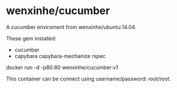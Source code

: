 # wenxinhe/cucumber

A cucumber enviroment from wenxinhe/ubuntu:14.04.

These gem installed:

* cucumber
* capybara capybara-mechanize rspec


docker run -d -p80:80 wenxinhe/cucumber:v1

This container can be connect using username/password: root/root.
